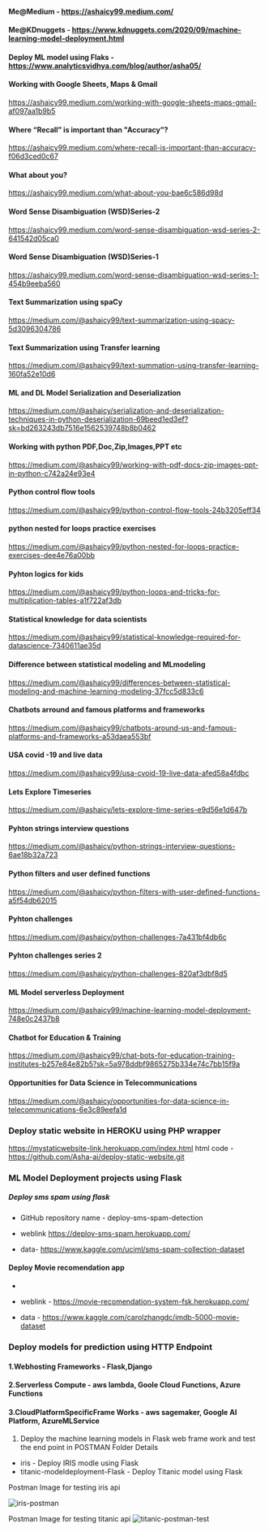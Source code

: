 #### Me@Medium - https://ashaicy99.medium.com/

#### Me@KDnuggets  - https://www.kdnuggets.com/2020/09/machine-learning-model-deployment.html

#### Deploy ML model using Flaks - https://www.analyticsvidhya.com/blog/author/asha05/

#### Working with Google Sheets, Maps & Gmail
https://ashaicy99.medium.com/working-with-google-sheets-maps-gmail-af097aa1b9b5

#### Where “Recall” is important than "Accuracy”?
https://ashaicy99.medium.com/where-recall-is-important-than-accuracy-f06d3ced0c67

#### What about you?
https://ashaicy99.medium.com/what-about-you-bae6c586d98d

#### Word Sense Disambiguation (WSD)Series-2
https://ashaicy99.medium.com/word-sense-disambiguation-wsd-series-2-641542d05ca0

#### Word Sense Disambiguation (WSD)Series-1
https://ashaicy99.medium.com/word-sense-disambiguation-wsd-series-1-454b9eeba560

#### Text Summarization using spaCy
https://medium.com/@ashaicy99/text-summarization-using-spacy-5d3096304786

#### Text Summarization using Transfer learning
https://medium.com/@ashaicy99/text-summation-using-transfer-learning-160fa52e10d6

#### ML and DL Model Serialization and Deserialization
https://medium.com/@ashaicy/serialization-and-deserialization-techniques-in-python-deserialization-69beed1ed3ef?sk=bd263243db7516e1562539748b8b0462

#### Working with python PDF,Doc,Zip,Images,PPT etc   
https://medium.com/@ashaicy99/working-with-pdf-docs-zip-images-ppt-in-python-c742a24e93e4

#### Python control flow tools  
https://medium.com/@ashaicy99/python-control-flow-tools-24b3205eff34

#### python nested for loops practice exercises  
https://medium.com/@ashaicy99/python-nested-for-loops-practice-exercises-dee4e76a00bb

#### Pyhton logics for kids  
https://medium.com/@ashaicy99/python-loops-and-tricks-for-multiplication-tables-a1f722af3db

#### Statistical knowledge for data scientists 
https://medium.com/@ashaicy99/statistical-knowledge-required-for-datascience-7340611ae35d

#### Difference between statistical modeling and MLmodeling 
https://medium.com/@ashaicy99/differences-between-statistical-modeling-and-machine-learning-modeling-37fcc5d833c6

#### Chatbots arround and famous platforms and frameworks   
https://medium.com/@ashaicy99/chatbots-around-us-and-famous-platforms-and-frameworks-a53daea553bf

#### USA covid -19 and live data  
https://medium.com/@ashaicy99/usa-cvoid-19-live-data-afed58a4fdbc

#### Lets Explore Timeseries  
https://medium.com/@ashaicy/lets-explore-time-series-e9d56e1d647b

#### Pyhton strings interview questions  
https://medium.com/@ashaicy/python-strings-interview-questions-6ae18b32a723

#### Python filters and user defined functions 
https://medium.com/@ashaicy/python-filters-with-user-defined-functions-a5f54db62015

#### Pyhton challenges 
https://medium.com/@ashaicy/python-challenges-7a431bf4db6c

#### Pyhton challenges series 2  
https://medium.com/@ashaicy/python-challenges-820af3dbf8d5

#### ML Model serverless Deployment 
https://medium.com/@ashaicy99/machine-learning-model-deployment-748e0c2437b8

#### Chatbot for Education & Training 
https://medium.com/@ashaicy99/chat-bots-for-education-training-institutes-b257e84e82b5?sk=5a978ddbf9865275b334e74c7bb15f9a

#### Opportunities for Data Science in Telecommunications 
https://medium.com/@ashaicy/opportunities-for-data-science-in-telecommunications-6e3c89eefa1d


### Deploy static website in HEROKU using PHP wrapper
https://mystaticwebsite-link.herokuapp.com/index.html
html code - https://github.com/Asha-ai/deploy-static-website.git


### ML Model Deployment projects using Flask
##### Deploy sms spam using flask
* GitHub repository name - deploy-sms-spam-detection


* weblink https://deploy-sms-spam.herokuapp.com/

* data- https://www.kaggle.com/uciml/sms-spam-collection-dataset

#### Deploy Movie recomendation app
* 
* weblink - https://movie-recomendation-system-fsk.herokuapp.com/

* data -  https://www.kaggle.com/carolzhangdc/imdb-5000-movie-dataset
 
### Deploy models for prediction using HTTP Endpoint
#### 1.Webhosting Frameworks - Flask,Django
#### 2.Serverless Compute - aws lambda, Goole Cloud Functions, Azure Functions
#### 3.CloudPlatformSpecificFrame Works - aws sagemaker, Google AI Platform, AzureMLService


1. Deploy the machine learning models in Flask web frame work and test the end point in POSTMAN
Folder Details 
* iris - Deploy IRIS modle using Flask
* titanic-modeldeployment-Flask - Deploy Titanic model using Flask

Postman Image for testing iris api

![iris-postman](https://user-images.githubusercontent.com/66937023/101628759-4aae7100-3a46-11eb-9d07-b44e3b687037.PNG)


Postman Image for testing titanic api
![titanic-postman-test](https://user-images.githubusercontent.com/66937023/101629980-30759280-3a48-11eb-878d-67136319a9af.PNG)




